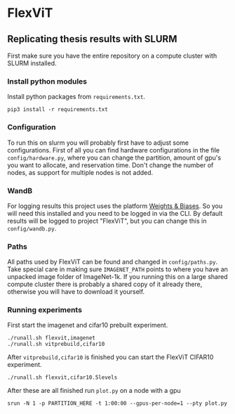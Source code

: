 # FlexViT

## Replicating thesis results with SLURM
First make sure you have the entire repository on a compute cluster with SLURM installed.

### Install python modules
Install python packages from `requirements.txt`.

    pip3 install -r requirements.txt

### Configuration
To run this on slurm you will probably first have to adjust some configurations. First of all you can find hardware configurations in the file `config/hardware.py`, where you can change the partition, amount of gpu's you want to allocate, and reservation time. Don't change the number of nodes, as support for multiple nodes is not added.

### WandB
For logging results this project uses the platform [Weights & Biases](https://wandb.ai). So you will need this installed and you need to be logged in via the CLI. By default results will be logged to project "FlexViT", but you can change this in `config/wandb.py`.

### Paths
All paths used by FlexViT can be found and changed in `config/paths.py`. Take special care in making sure `IMAGENET_PATH` points to where you have an unpacked image folder of ImageNet-1k. If you running this on a large shared compute cluster there is probably a shared copy of it already there, otherwise you will have to download it yourself.

### Running experiments
First start the imagenet and cifar10 prebuilt experiment.

    ./runall.sh flexvit,imagenet
    ./runall.sh vitprebuild,cifar10

After `vitprebuild,cifar10` is finished you can start the FlexViT CIFAR10 experiment.

    ./runall.sh flexvit,cifar10.5levels

After these are all finished run `plot.py` on a node with a gpu

    srun -N 1 -p PARTITION_HERE -t 1:00:00 --gpus-per-node=1 --pty plot.py


